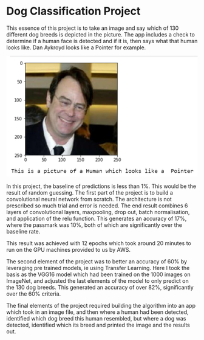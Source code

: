 # Dog Classification Project
This essence of this project is to take an image and say which of 130 different dog breeds is depicted in the picture.  The app includes a check to determine if a human face is detected and if it is, then says what that human looks like.  Dan Aykroyd looks like a Pointer for example.

![DanAykroyd](/DanAckroydDog.png)

In this project, the baseline of predictions is less than 1%.  This would be the result of random guessing.
The first part of the project is to build a convolutional neural network from scratch.  The architecture is not prescribed so much trial and error is needed.  The end result combines 6 layers of convolutional layers, maxpooling, drop out, batch normalisation, and application of the relu function.  This generates an accuracy of 17%, where the passmark was 10%, both of which are significantly over the baseline rate.

This result was achieved with 12 epochs which took around 20 minutes to run on the GPU machines provided to us by AWS.  

The second element of the project was to better an accuracy of 60% by leveraging pre trained models, ie using Transfer Learning.  Here I took the basis as the VGG16 model which had been trained on the 1000 images on ImageNet, and adjusted the last elements of the model to only predict on the 130 dog breeds.  This generated an accuracy of over 82%, significantly over the 60% criteria.

The final elements of the project required building the algorithm into an app which took in an image file, and then where a human had been detected, identified which dog breed this human resembled, but where a dog was detected, identified which its breed and printed the image and the results out.



